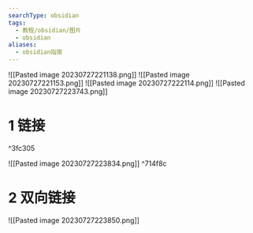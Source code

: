 ```yaml
---
searchType: obsidian
tags:
  - 教程/obsidian/图片
  - obsidian
aliases:
  - obsidian指南
---
```


![[Pasted image 20230727221138.png]]
![[Pasted image 20230727221153.png]]
![[Pasted image 20230727222114.png]]
![[Pasted image 20230727223743.png]]
# 1 链接

^3fc305

![[Pasted image 20230727223834.png]] ^714f8c
# 2 双向链接
![[Pasted image 20230727223850.png]]
